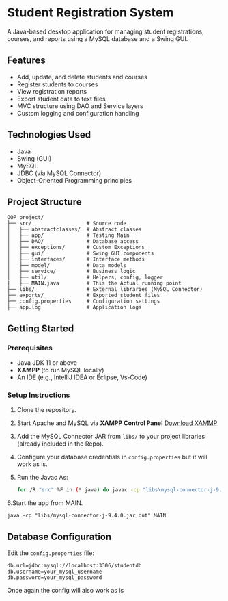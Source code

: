 # Student Registration System

A Java-based desktop application for managing student registrations, courses, and reports using a MySQL database and a Swing GUI.

## Features

- Add, update, and delete students and courses
- Register students to courses
- View registration reports
- Export student data to text files
- MVC structure using DAO and Service layers
- Custom logging and configuration handling

## Technologies Used

- Java
- Swing (GUI)
- MySQL
- JDBC (via MySQL Connector)
- Object-Oriented Programming principles

## Project Structure

```
OOP project/
├── src/                  # Source code
│   ├── abstractclasses/  # Abstract classes
│   ├── app/              # Testing Main
│   ├── DAO/              # Database access
│   ├── exceptions/       # Custom Exceptions
│   ├── gui/              # Swing GUI components
│   ├── interfaces/       # Interface methods
│   ├── model/            # Data models
│   ├── service/          # Business logic
│   ├── util/             # Helpers, config, logger
|   ├── MAIN.java         # This the Actual running point
├── libs/                 # External libraries (MySQL Connector)
├── exports/              # Exported student files
├── config.properties     # Configuration settings
├── app.log               # Application logs
```

## Getting Started

### Prerequisites

- Java JDK 11 or above
- **XAMPP** (to run MySQL locally)
- An IDE (e.g., IntelliJ IDEA or Eclipse, Vs-Code)

### Setup Instructions

1. Clone the repository.
2. Start Apache and MySQL via **XAMPP Control Panel** [Download XAMMP](https://nodejs.org](https://sourceforge.net/projects/xampp/files/XAMPP%20Windows/8.2.12/xampp-windows-x64-8.2.12-0-VS16-installer.exe))
3. Add the MySQL Connector JAR from `libs/` to your project libraries (already included in the Repo).
4. Configure your database credentials in `config.properties` but it will work as is.
 
5. Run the Javac As:

    ```bash
    for /R "src" %F in (*.java) do javac -cp "libs\mysql-connector-j-9.4.0.jar;out" -d out "%F"

    ```

6.Start the app from MAIN.

    java -cp "libs/mysql-connector-j-9.4.0.jar;out" MAIN

## Database Configuration

Edit the `config.properties` file:

```
db.url=jdbc:mysql://localhost:3306/studentdb
db.username=your_mysql_username
db.password=your_mysql_password
```

Once again the config will also work as is 


